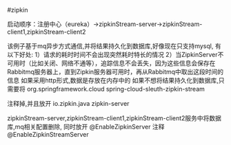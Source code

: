 #zipkin

启动顺序：注册中心（eureka）->zipkinStream-server->zipkinStream-client1,zipkinStream-client2

该例子基于mq异步方式通信,并将结果持久化到数据库,好像现在只支持mysql,
有以下好处:
1）请求的耗时时间不会出现突然耗时特长的情况
2）当ZipkinServer不可用时（比如关闭、网络不通等），追踪信息不会丢失，因为这些信息会保存在Rabbitmq服务器上，直到Zipkin服务器可用时，再从Rabbitmq中取出这段时间的信息
如果采用http形式,数据是存放在内存中的
如果不想将结果持久化到数据库,只需要将
        <!--基于mq-->
        <dependency>
            <groupId>org.springframework.cloud</groupId>
            <artifactId>spring-cloud-sleuth-zipkin-stream</artifactId>
        </dependency>
        
  注释掉,并且放开
            <!--基于http-->
          <dependency>
              <groupId>io.zipkin.java</groupId>
              <artifactId>zipkin-server</artifactId>
          </dependency>
          
  zipkinStream-server,zipkinStream-client1,zipkinStream-client2服务中将数据库,mq相关配置删除,
 同时放开 @EnableZipkinServer
 注释  @EnableZipkinStreamServer
 
 